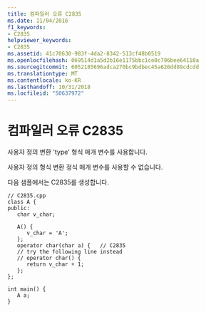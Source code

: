 ```yaml
---
title: 컴파일러 오류 C2835
ms.date: 11/04/2016
f1_keywords:
- C2835
helpviewer_keywords:
- C2835
ms.assetid: 41c70630-983f-4da2-8342-513cf48b0519
ms.openlocfilehash: 069514d1a5d2b16e1175bbc1ce0c796bee64110a
ms.sourcegitcommit: 6052185696adca270bc9bdbec45a626dd89cdcdd
ms.translationtype: MT
ms.contentlocale: ko-KR
ms.lasthandoff: 10/31/2018
ms.locfileid: "50637972"
---
```

# <a name="compiler-error-c2835"></a>컴파일러 오류 C2835

사용자 정의 변환 'type' 형식 매개 변수를 사용합니다.

사용자 정의 형식 변환 정식 매개 변수를 사용할 수 없습니다.

다음 샘플에서는 C2835를 생성합니다.

```
// C2835.cpp
class A {
public:
   char v_char;

   A() {
      v_char = 'A';
   };
   operator char(char a) {   // C2835
   // try the following line instead
   // operator char() {
      return v_char + 1;
   };
};

int main() {
   A a;
}
```